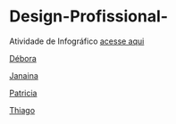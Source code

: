 # Design-Profissional-

Atividade de Infográfico [acesse aqui](https://github.com/Janaina-paiva/Design-Profissional-/blob/main/HARD-SOFT%20SKILLS.pdf)


[Débora](https://github.com/deboramendonca18)

[Janaina ](https://github.com/Janaina-paiva?tab=following)

[Patricia](https://github.com/Patricia-Pimentel)

[Thiago](https://github.com/thgs-br)
